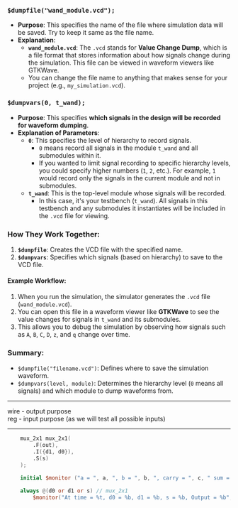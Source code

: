 ### `$dumpfile("wand_module.vcd");`

* **Purpose**: This specifies the name of the file where simulation data will be saved. Try to keep it same as the file name.
* **Explanation**:
  * **`wand_module.vcd`**: The `.vcd` stands for **Value Change Dump**, which is a file format that stores information about how signals change during the simulation. This file can be viewed in waveform viewers like GTKWave.
  * You can change the file name to anything that makes sense for your project (e.g., `my_simulation.vcd`).

### `$dumpvars(0, t_wand);`

* **Purpose**: This specifies **which signals in the design will be recorded for waveform dumping**.
* **Explanation of Parameters**:
  * **`0`**: This specifies the level of hierarchy to record signals.
    * `0` means record all signals in the module `t_wand` and all submodules within it.
    * If you wanted to limit signal recording to specific hierarchy levels, you could specify higher numbers (`1`, `2`, etc.). For example, `1` would record only the signals in the current module and not in submodules.
  * **`t_wand`**: This is the top-level module whose signals will be recorded.
    * In this case, it's your testbench (`t_wand`). All signals in this testbench and any submodules it instantiates will be included in the `.vcd` file for viewing.

### How They Work Together:

1. **`$dumpfile`**: Creates the VCD file with the specified name.
2. **`$dumpvars`**: Specifies which signals (based on hierarchy) to save to the VCD file.

#### Example Workflow:

1. When you run the simulation, the simulator generates the `.vcd` file (`wand_module.vcd`).
2. You can open this file in a waveform viewer like **GTKWave** to see the value changes for signals in `t_wand` and its submodules.
3. This allows you to debug the simulation by observing how signals such as `A`, `B`, `C`, `D`, `z`, and `q` change over time.

### Summary:

* `$dumpfile("filename.vcd")`: Defines where to save the simulation waveform.
* `$dumpvars(level, module)`: Determines the hierarchy level (`0` means all signals) and which module to dump waveforms from.

***

wire - output purpose\
reg - input purpose (as we will test all possible inputs)

***

```verilog
    mux_2x1 mux_2x1(
        .F(out),
        .I({d1, d0}),
        .S(s)
    );
```

```verilog
    initial $monitor ("a = ", a, ", b = ", b, ", carry = ", c, " sum = ", s);

    always @(d0 or d1 or s) // mux_2x1
        $monitor("At time = %t, d0 = %b, d1 = %b, s = %b, Output = %b", $time, d0, d1, s, out);
```